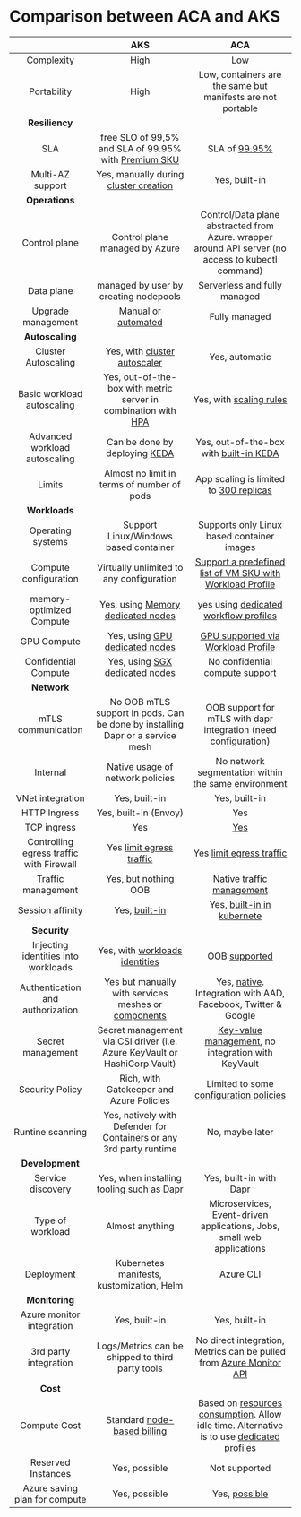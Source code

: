 
# Comparison between ACA and AKS

||AKS|ACA|
|:---:|:---:|:---:|
| Complexity | High | Low |
| Portability | High | Low, containers are the same but manifests are not portable |
| **Resiliency** |
|SLA| free SLO of 99,5% and SLA of 99.95% with [Premium SKU](https://learn.microsoft.com/en-us/azure/aks/uptime-sla)| SLA of [99.95%](https://azure.microsoft.com/fr-fr/support/legal/sla/container-apps/v1_0/)|
|Multi-AZ support| Yes, manually during [cluster creation](https://learn.microsoft.com/en-us/azure/aks/availability-zones)| Yes, built-in|
| **Operations** |
| Control plane| Control plane managed by Azure | Control/Data plane abstracted from Azure. wrapper around API server (no access to kubectl command) |
| Data plane | managed by user by creating nodepools| Serverless and fully managed|
| Upgrade management | Manual or [automated](https://learn.microsoft.com/en-us/azure/aks/auto-upgrade-cluster) | Fully managed|
| **Autoscaling** |
| Cluster Autoscaling |Yes, with [cluster autoscaler](https://learn.microsoft.com/en-us/azure/aks/cluster-autoscaler) | Yes, automatic|
| Basic workload autoscaling | Yes, out-of-the-box with metric server in combination with [HPA](https://kubernetes.io/docs/tasks/run-application/horizontal-pod-autoscale/) | Yes, with [scaling rules](https://learn.microsoft.com/en-us/azure/container-apps/scale-app)|
| Advanced workload autoscaling |Can be done by deploying [KEDA](https://keda.sh)| Yes, out-of-the-box with [built-in KEDA](https://learn.microsoft.com/en-us/azure/container-apps/scale-app)|
| Limits | Almost no limit in terms of number of pods| App scaling is limited to [300 replicas](https://learn.microsoft.com/en-us/azure/container-apps/quotas) |
| **Workloads** |
| Operating systems | Support Linux/Windows based container | Supports only Linux based container images|
| Compute configuration| Virtually unlimited to any configuration | [Support a predefined list of VM SKU with Workload Profile](https://learn.microsoft.com/en-us/azure/container-apps/workload-profiles-overview) |
| memory-optimized Compute | Yes, using [Memory dedicated nodes](https://learn.microsoft.com/en-us/azure/virtual-machines/dv2-dsv2-series-memory) | yes using [dedicated workflow profiles](https://learn.microsoft.com/en-us/azure/container-apps/workload-profiles-overview#profile-types) |
| GPU Compute | Yes, using [GPU dedicated nodes](https://learn.microsoft.com/en-us/azure/aks/gpu-cluster) | [GPU supported via Workload Profile](https://learn.microsoft.com/en-us/azure/container-apps/workload-profiles-overview#profile-types)|
| Confidential Compute | Yes, using [SGX dedicated nodes](https://learn.microsoft.com/en-us/azure/confidential-computing/confidential-nodes-aks-overview) | No confidential compute support|
| **Network** |
| mTLS communication | No OOB mTLS support in pods. Can be done by installing Dapr or a service mesh| OOB support for mTLS with dapr integration (need configuration) |
| Internal | Native usage of network policies | No network segmentation within the same environment |
| VNet integration | Yes, built-in | Yes, built-in |
| HTTP Ingress | Yes, built-in (Envoy)| Yes |
| TCP ingress |  Yes | [Yes](https://learn.microsoft.com/en-us/azure/container-apps/ingress?tabs=bash#tcp) |
| Controlling egress traffic with Firewall | Yes [limit egress traffic](https://learn.microsoft.com/en-us/azure/aks/limit-egress-traffic) | Yes  [limit egress traffic](https://learn.microsoft.com/en-us/azure/container-apps/networking#user-defined-routes-udr---preview) |
| Traffic management | Yes, but nothing OOB | Native [traffic management](https://learn.microsoft.com/en-us/azure/container-apps/networking) |
| Session affinity | Yes, [built-in](https://learn.microsoft.com/en-us/azure/container-apps/sticky-sessions?pivots=azure-portal) | Yes, [built-in in kubernete](https://kubernetes.io/docs/reference/networking/virtual-ips/#session-affinity)|
| **Security** |
| Injecting identities into workloads | Yes, with [workloads identities](https://azure.github.io/azure-workload-identity) | OOB [supported](https://learn.microsoft.com/en-us/azure/container-apps/managed-identity) |
| Authentication and authorization | Yes but manually with services meshes or [components](https://github.com/Azure/EasyAuthForK8s) | Yes, [native](https://learn.microsoft.com/en-us/azure/container-apps/authentication). Integration with AAD, Facebook, Twitter & Google|
|Secret management | Secret management via CSI driver (i.e. Azure KeyVault or HashiCorp Vault) | [Key-value management](https://learn.microsoft.com/en-us/azure/container-apps/manage-secrets), no integration with KeyVault|
| Security Policy| Rich, with Gatekeeper and Azure Policies| Limited to some [configuration policies](https://learn.microsoft.com/en-us/azure/container-apps/policy-reference) |
| Runtine scanning | Yes, natively with Defender for Containers or any 3rd party runtime | No, maybe later|
| **Development** |
|Service discovery|Yes, when installing tooling such as Dapr|Yes, built-in with Dapr|
| Type of workload| Almost anything| Microservices, Event-driven applications, Jobs, small web applications|
|Deployment| Kubernetes manifests, kustomization, Helm | Azure CLI|
| **Monitoring** |
| Azure monitor integration | Yes, built-in | Yes, built-in |
| 3rd party integration | Logs/Metrics can be shipped to third party tools | No direct integration, Metrics can be pulled from [Azure Monitor API](https://learn.microsoft.com/en-us/azure/azure-monitor/essentials/metrics-supported#microsoftappcontainerapps)  |
| **Cost** |
| Compute Cost| Standard [node-based billing](https://azure.microsoft.com/en-us/pricing/details/kubernetes-service/#pricing) | Based on [resources consumption](https://learn.microsoft.com/en-us/azure/container-apps/billing). Allow idle time. Alternative is to use [dedicated profiles](https://learn.microsoft.com/en-us/azure/container-apps/workload-profiles-overview) |
| Reserved Instances | Yes, possible| Not supported|
| Azure saving plan for compute| Yes, possible| Yes, [possible](https://techcommunity.microsoft.com/t5/apps-on-azure-blog/azure-container-apps-eligible-for-azure-savings-plan-for-compute/ba-p/3941243)|

